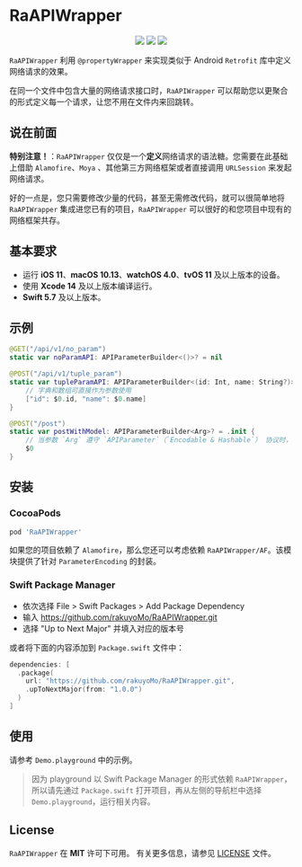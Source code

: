 # RaAPIWrapper

<p align="center">
<a><img src="https://img.shields.io/badge/language-swift-ffac45.svg"></a>
<a href="https://github.com/rakuyoMo/RaAPIWrapper/releases"><img src="https://img.shields.io/cocoapods/v/RaAPIWrapper.svg"></a>
<a href="https://github.com/rakuyoMo/RaAPIWrapper/blob/main/LICENSE"><img src="https://img.shields.io/cocoapods/l/RaAPIWrapper.svg?style=flat"></a>
</p>

`RaAPIWrapper` 利用 `@propertyWrapper` 来实现类似于 Android `Retrofit` 库中定义网络请求的效果。

在同一个文件中包含大量的网络请求接口时，`RaAPIWrapper` 可以帮助您以更聚合的形式定义每一个请求，让您不用在文件内来回跳转。

## 说在前面

**特别注意！**：`RaAPIWrapper` 仅仅是一个**定义**网络请求的语法糖。您需要在此基础上借助 `Alamofire`、`Moya` 、其他第三方网络框架或者直接调用 `URLSession` 来发起网络请求。

好的一点是，您只需要修改少量的代码，甚至无需修改代码，就可以很简单地将 `RaAPIWrapper` 集成进您已有的项目，`RaAPIWrapper` 可以很好的和您项目中现有的网络框架共存。

## 基本要求

- 运行 **iOS 11**、**macOS 10.13**、**watchOS 4.0**、**tvOS 11** 及以上版本的设备。
- 使用 **Xcode 14** 及以上版本编译运行。
- **Swift 5.7** 及以上版本。

## 示例

```swift
@GET("/api/v1/no_param")
static var noParamAPI: APIParameterBuilder<()>? = nil

@POST("/api/v1/tuple_param")
static var tupleParamAPI: APIParameterBuilder<(id: Int, name: String?)>? = .init {
    // 字典和数组可直接作为参数使用
    ["id": $0.id, "name": $0.name]
}

@POST("/post")
static var postWithModel: APIParameterBuilder<Arg>? = .init {
    // 当参数 `Arg` 遵守 `APIParameter`（`Encodable & Hashable`） 协议时，可直接作为参数使用。
    $0
}
```

## 安装

### CocoaPods

```ruby
pod 'RaAPIWrapper'
```

如果您的项目依赖了 `Alamofire`，那么您还可以考虑依赖 `RaAPIWrapper/AF`。该模块提供了针对 `ParameterEncoding` 的封装。

### Swift Package Manager

- 依次选择 File > Swift Packages > Add Package Dependency
- 输入 https://github.com/rakuyoMo/RaAPIWrapper.git
- 选择 "Up to Next Major" 并填入对应的版本号

或者将下面的内容添加到 `Package.swift` 文件中：

```swift
dependencies: [
  .package(
    url: "https://github.com/rakuyoMo/RaAPIWrapper.git", 
    .upToNextMajor(from: "1.0.0")
  )
]
```

## 使用

请参考 `Demo.playground` 中的示例。

> 因为 playground 以 Swift Package Manager 的形式依赖 `RaAPIWrapper`，所以请先通过 `Package.swift` 打开项目，再从左侧的导航栏中选择 `Demo.playground`，运行相关内容。

## License

`RaAPIWrapper` 在 **MIT** 许可下可用。 有关更多信息，请参见 [LICENSE](LICENSE) 文件。

